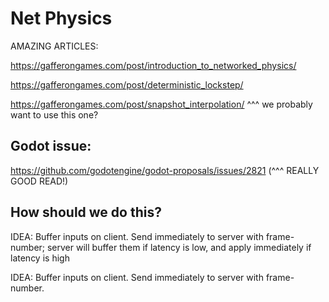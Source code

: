 

# Net Physics


AMAZING ARTICLES:

https://gafferongames.com/post/introduction_to_networked_physics/

https://gafferongames.com/post/deterministic_lockstep/

https://gafferongames.com/post/snapshot_interpolation/
^^^ we probably want to use this one?



## Godot issue:
https://github.com/godotengine/godot-proposals/issues/2821
(^^^ REALLY GOOD READ!)




## How should we do this?

IDEA: Buffer inputs on client. Send immediately to server with frame-number; 
server will buffer them if latency is low, and apply immediately if latency is high

IDEA: Buffer inputs on client. Send immediately to server with frame-number.









